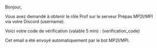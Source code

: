 Bonjour,

Vous avez demandé à obtenir le rôle Prof sur le serveur Prépas MP2I/MPI via votre Discord (username).

Voici votre code de vérification (valable 5 min) : (verification_code)

Cet email a été envoyé automatiquement par le bot MP2I/MPI.
